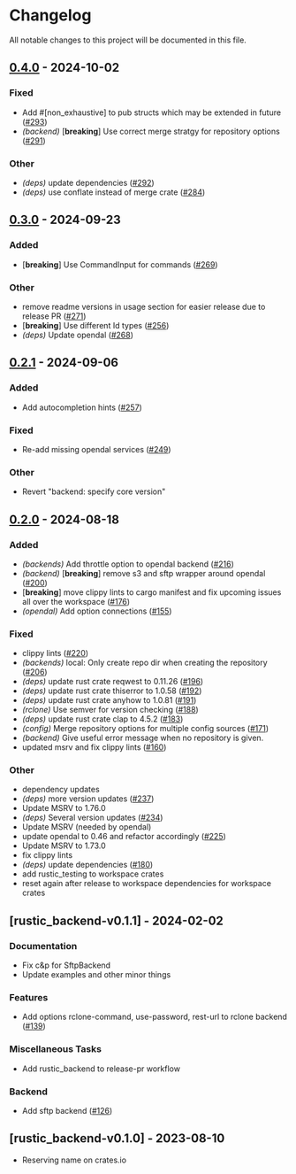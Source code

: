 # Changelog

All notable changes to this project will be documented in this file.

## [0.4.0](https://github.com/rustic-rs/rustic_core/compare/rustic_backend-v0.3.0...rustic_backend-v0.4.0) - 2024-10-02

### Fixed

- Add #[non_exhaustive] to pub structs which may be extended in future ([#293](https://github.com/rustic-rs/rustic_core/pull/293))
- *(backend)* [**breaking**] Use correct merge stratgy for repository options ([#291](https://github.com/rustic-rs/rustic_core/pull/291))

### Other

- *(deps)* update dependencies ([#292](https://github.com/rustic-rs/rustic_core/pull/292))
- *(deps)* use conflate instead of merge crate ([#284](https://github.com/rustic-rs/rustic_core/pull/284))

## [0.3.0](https://github.com/rustic-rs/rustic_core/compare/rustic_backend-v0.2.1...rustic_backend-v0.3.0) - 2024-09-23

### Added

- [**breaking**] Use CommandInput for commands ([#269](https://github.com/rustic-rs/rustic_core/pull/269))

### Other

- remove readme versions in usage section for easier release due to release PR ([#271](https://github.com/rustic-rs/rustic_core/pull/271))
- [**breaking**] Use different Id types ([#256](https://github.com/rustic-rs/rustic_core/pull/256))
- *(deps)* Update opendal ([#268](https://github.com/rustic-rs/rustic_core/pull/268))

## [0.2.1](https://github.com/rustic-rs/rustic_core/compare/rustic_backend-v0.2.0...rustic_backend-v0.2.1) - 2024-09-06

### Added
- Add autocompletion hints  ([#257](https://github.com/rustic-rs/rustic_core/pull/257))

### Fixed
- Re-add missing opendal services ([#249](https://github.com/rustic-rs/rustic_core/pull/249))

### Other
- Revert "backend: specify core version"

## [0.2.0](https://github.com/rustic-rs/rustic_core/compare/rustic_backend-v0.1.1...rustic_backend-v0.2.0) - 2024-08-18

### Added
- *(backends)* Add throttle option to opendal backend ([#216](https://github.com/rustic-rs/rustic_core/pull/216))
- *(backend)* [**breaking**] remove s3 and sftp wrapper around opendal ([#200](https://github.com/rustic-rs/rustic_core/pull/200))
- [**breaking**] move clippy lints to cargo manifest and fix upcoming issues all over the workspace ([#176](https://github.com/rustic-rs/rustic_core/pull/176))
- *(opendal)* Add option connections ([#155](https://github.com/rustic-rs/rustic_core/pull/155))

### Fixed
- clippy lints ([#220](https://github.com/rustic-rs/rustic_core/pull/220))
- *(backends)* local: Only create repo dir when creating the repository ([#206](https://github.com/rustic-rs/rustic_core/pull/206))
- *(deps)* update rust crate reqwest to 0.11.26 ([#196](https://github.com/rustic-rs/rustic_core/pull/196))
- *(deps)* update rust crate thiserror to 1.0.58 ([#192](https://github.com/rustic-rs/rustic_core/pull/192))
- *(deps)* update rust crate anyhow to 1.0.81 ([#191](https://github.com/rustic-rs/rustic_core/pull/191))
- *(rclone)* Use semver for version checking ([#188](https://github.com/rustic-rs/rustic_core/pull/188))
- *(deps)* update rust crate clap to 4.5.2 ([#183](https://github.com/rustic-rs/rustic_core/pull/183))
- *(config)* Merge repository options for multiple config sources ([#171](https://github.com/rustic-rs/rustic_core/pull/171))
- *(backend)* Give useful error message when no repository is given.
- updated msrv and fix clippy lints ([#160](https://github.com/rustic-rs/rustic_core/pull/160))

### Other
- dependency updates
- *(deps)* more version updates ([#237](https://github.com/rustic-rs/rustic_core/pull/237))
- Update MSRV to 1.76.0
- *(deps)* Several version updates ([#234](https://github.com/rustic-rs/rustic_core/pull/234))
- Update MSRV (needed by opendal)
- update opendal to 0.46 and refactor accordingly ([#225](https://github.com/rustic-rs/rustic_core/pull/225))
- Update MSRV to 1.73.0
- fix clippy lints
- *(deps)* update dependencies ([#180](https://github.com/rustic-rs/rustic_core/pull/180))
- add rustic_testing to workspace crates
- reset again after release to workspace dependencies for workspace crates

## [rustic_backend-v0.1.1] - 2024-02-02

### Documentation

- Fix c&p for SftpBackend
- Update examples and other minor things

### Features

- Add options rclone-command, use-password, rest-url to rclone backend
  ([#139](https://github.com/rustic-rs/rustic_core/issues/139))

### Miscellaneous Tasks

- Add rustic_backend to release-pr workflow

### Backend

- Add sftp backend ([#126](https://github.com/rustic-rs/rustic_core/issues/126))

## [rustic_backend-v0.1.0] - 2023-08-10

- Reserving name on crates.io

<!-- generated by git-cliff -->
